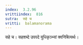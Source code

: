 ```yaml
---
index:  3.2.96
vrittiindex:  816
sutra:  सहे च
vritti:  balamanorama 
---
```


सहे च। सहशब्दे उपपदे युधिकृञ्भ्यां क्वनिबित्यर्थः। 

